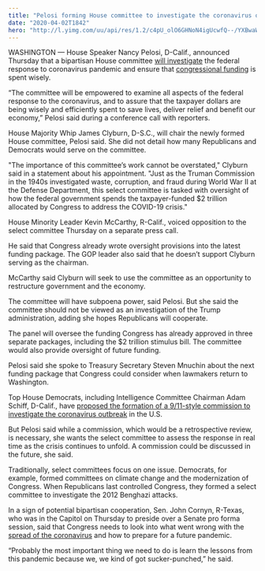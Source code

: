 ```yaml
---
title: "Pelosi forming House committee to investigate the coronavirus outbreak"
date: "2020-04-02T1842"
hero: "http://l.yimg.com/uu/api/res/1.2/c4pU_olO6GHNoN4igUcwfQ--/YXBwaWQ9eXRhY2h5b247aD04Njt3PTEzMDs-/https://media.zenfs.com/en-US/nbc_news_122/a26a1167ed55208be137c240f04dc8d4"
---
```

WASHINGTON — House Speaker Nancy Pelosi, D-Calif., announced Thursday
that a bipartisan House committee [will investigate][1] the federal
response to coronavirus pandemic and ensure that [congressional
funding][2] is spent wisely.

“The committee will be empowered to examine all aspects of the federal
response to the coronavirus, and to assure that the taxpayer dollars are
being wisely and efficiently spent to save lives, deliver relief and
benefit our economy,” Pelosi said during a conference call with
reporters.

House Majority Whip James Clyburn, D-S.C., will chair the newly formed
House committee, Pelosi said. She did not detail how many Republicans
and Democrats would serve on the committee.

"The importance of this committee’s work cannot be overstated," Clyburn
said in a statement about his appointment. "Just as the Truman
Commission in the 1940s investigated waste, corruption, and fraud during
World War II at the Defense Department, this select committee is tasked
with oversight of how the federal government spends the taxpayer-funded
$2 trillion allocated by Congress to address the COVID-19 crisis."

House Minority Leader Kevin McCarthy, R-Calif., voiced opposition to the
select committee Thursday on a separate press call.

He said that Congress already wrote oversight provisions into the latest
funding package. The GOP leader also said that he doesn’t support
Clyburn serving as the chairman.

McCarthy said Clyburn will seek to use the committee as an opportunity
to restructure government and the economy.

The committee will have subpoena power, said Pelosi. But she said the
committee should not be viewed as an investigation of the Trump
administration, adding she hopes Republicans will cooperate.

The panel will oversee the funding Congress has already approved in
three separate packages, including the $2 trillion stimulus bill. The
committee would also provide oversight of future funding.

Pelosi said she spoke to Treasury Secretary Steven Mnuchin about the
next funding package that Congress could consider when lawmakers return
to Washington.

Top House Democrats, including Intelligence Committee Chairman Adam
Schiff, D-Calif., have [proposed the formation of a 9/11-style
commission to investigate the coronavirus outbreak][3] in the U.S.

But Pelosi said while a commission, which would be a retrospective
review, is necessary, she wants the select committee to assess the
response in real time as the crisis continues to unfold. A commission
could be discussed in the future, she said.

Traditionally, select committees focus on one issue. Democrats, for
example, formed committees on climate change and the modernization of
Congress. When Republicans last controlled Congress, they formed a
select committee to investigate the 2012 Benghazi attacks.

In a sign of potential bipartisan cooperation, Sen. John Cornyn,
R-Texas, who was in the Capitol on Thursday to preside over a Senate pro
forma session, said that Congress needs to look into what went wrong
with the [spread of the coronavirus][4] and how to prepare for a future
pandemic.

“Probably the most important thing we need to do is learn the lessons
from this pandemic because we, we kind of got sucker-punched,” he said.

   [1]: https://www.nbcnews.com/politics/congress/congressional-leaders-confident-oversight-economic-package-despite-signing-statement-n1172521
   [2]: https://www.nbcnews.com/politics/congress/house-gives-final-passage-2-trillion-coronavirus-stimulus-bill-n1170281
   [3]: https://www.nbcnews.com/politics/congress/informal-discussions-begin-9-11-style-commission-coronavirus-response-n1173516
   [4]: https://www.nbcnews.com/health/health-news/live-blog/2020-04-02-coronavirus-news-n1174651
